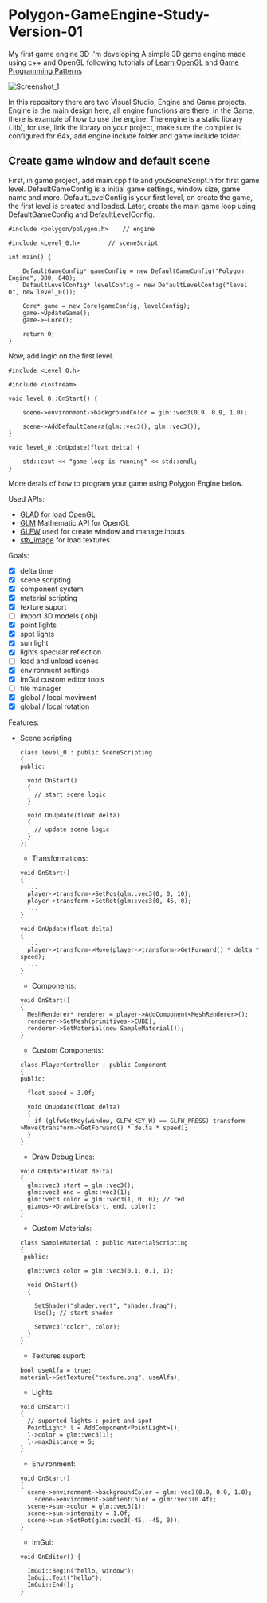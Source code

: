 # Polygon-GameEngine-Study-Version-01
My first game engine 3D i'm developing
A simple 3D game engine made using c++ and OpenGL following tutorials of [Learn OpenGL](https://learnopengl.com/Getting-started/Hello-Triangle) and [Game Programming Patterns](https://gameprogrammingpatterns.com/)

![Screenshot_1](https://user-images.githubusercontent.com/79365912/110024823-f513f880-7d04-11eb-8a38-5525f08e82ad.png)

In this repository there are two Visual Studio, Engine and Game projects. Engine is the main design here, all engine functions are there, in the Game, there is example of how to use the engine. The engine is a static library (.lib), for use, link the library on your project, make sure the compiler is configured for 64x, add engine include folder and game include folder.

<h2>Create game window and default scene</h2>
First, in game project, add main.cpp file and youSceneScript.h for first game level.
DefaultGameConfig is a initial game settings, window size, game name and more.
DefaultLevelConfig is your first level, on create the game, the first level is created and loaded.
Later, create the main game loop using DefaultGameConfig and DefaultLevelConfig.

```
#include <polygon/polygon.h>	// engine

#include <Level_0.h>		// sceneScript

int main() {

	DefaultGameConfig* gameConfig = new DefaultGameConfig("Polygon Engine", 980, 840);
	DefaultLevelConfig* levelConfig = new DefaultLevelConfig("level 0", new level_0());

	Core* game = new Core(gameConfig, levelConfig);
	game->UpdateGame();
	game->~Core();

	return 0;
}
```

Now, add logic on the first level.
```
#include <Level_0.h>

#include <iostream>

void level_0::OnStart() {

	scene->environment->backgroundColor = glm::vec3(0.9, 0.9, 1.0);

	scene->AddDefaultCamera(glm::vec3(), glm::vec3());
}

void level_0::OnUpdate(float delta) {

	std::cout << "game loop is running" << std::endl;
}
```
More detals of how to program your game using Polygon Engine below.


Used APIs:
* [GLAD](https://glad.dav1d.de/) for load OpenGL 
* [GLM](https://glm.g-truc.net/0.9.9/index.html) Mathematic API for OpenGL
* [GLFW](https://www.glfw.org/) used for create window and manage inputs
* [stb_image](https://github.com/nothings/stb) for load textures

Goals:
- [x] delta time
- [x] scene scripting
- [x] component system
- [x] material scripting
- [x] texture suport
- [ ] import 3D models (.obj)
- [x] point lights
- [x] spot lights
- [x] sun light
- [x] lights specular reflection
- [ ] load and unload scenes
- [x] environment settings
- [x] ImGui custom editor tools
- [ ] file manager 
- [x] global / local moviment
- [x] global / local rotation

Features:
* Scene scripting
  ``` 
  class level_0 : public SceneScripting
  {
  public:
  
    void OnStart()
    {
      // start scene logic
    }
    
    void OnUpdate(float delta)
    {
      // update scene logic
    }
  };
  ```
  * Transformations:
  ```
  void OnStart()
  {
    ...
    player->transform->SetPos(glm::vec3(0, 0, 10);
    player->transform->SetRot(glm::vec3(0, 45, 0);
    ...
  }
  
  void OnUpdate(float delta)
  {
    ...
    player->transform->Move(player->transform->GetForward() * delta * speed);
    ...
  }
  ```
  * Components:
  ```
  void OnStart()
  {
    MeshRenderer* renderer = player->AddComponent<MeshRenderer>();
    renderer->SetMesh(primitives->CUBE);
    renderer->SetMaterial(new SampleMaterial());
  }
  ```
  * Custom Components:
  ```
  class PlayerController : public Component
  {
  public:
    
    float speed = 3.0f;
      
    void OnUpdate(float delta)
    { 
      if (glfwGetKey(window, GLFW_KEY_W) == GLFW_PRESS) transform->Move(transform->GetForward() * delta * speed);
    }
  }
  ```
    
  * Draw Debug Lines:
  ```
  void OnUpdate(float delta)
  {
    glm::vec3 start = glm::vec3();
    glm::vec3 end = glm::vec3(1);
    glm::vec3 color = glm::vec3(1, 0, 0); // red
    gizmos->DrawLine(start, end, color);
  }
  ```
    
  * Custom Materials:
  ```
  class SampleMaterial : public MaterialScripting
  {
   public:
     
    glm::vec3 color = glm::vec3(0.1, 0.1, 1);
      
    void OnStart()
    {
      
      SetShader("shader.vert", "shader.frag");
      Use(); // start shader
        
      SetVec3("color", color);
    }
  }
  ```
  
  * Textures suport:
  ```
  bool useAlfa = true;
  material->SetTexture("texture.png", useAlfa);
  ```
    
  * Lights:
  ```
  void OnStart()
  {
    // suported lights : point and spot
    PointLight* l = AddComponent<PointLight>();
    l->color = glm::vec3(1);
    l->maxDistance = 5;
  }
  ```
    
  * Environment:
  ```
  void OnStart()
  {
    scene->environment->backgroundColor = glm::vec3(0.9, 0.9, 1.0);
	  scene->environment->ambientColor = glm::vec3(0.4f);
    scene->sun->color = glm::vec3(1);
    scene->sun->intensity = 1.0f;
    scene->sun->SetRot(glm::vec3(-45, -45, 0));
  }
  ```
  
  * ImGui:
  ```
  void OnEditor() {

	ImGui::Begin("hello, window");
	ImGui::Text("hello");
	ImGui::End();
  }
  ```
